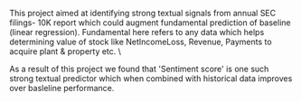 This project aimed at identifying strong textual signals from annual SEC filings- 10K report which could augment fundamental prediction of baseline (linear regression). 
Fundamental here refers to any data which helps determining value of stock like NetIncomeLoss, Revenue, Payments to acquire plant & property etc.
\

As a result of this project we found that 'Sentiment score' is one such strong textual predictor which when combined with historical data improves over basleline performance. 
